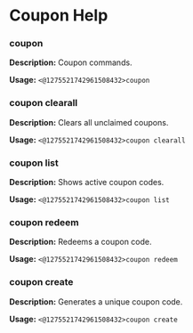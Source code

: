 # Coupon Help

### coupon

**Description:** Coupon commands.

**Usage:** `<@1275521742961508432>coupon`

### coupon clearall

**Description:** Clears all unclaimed coupons.

**Usage:** `<@1275521742961508432>coupon clearall`

### coupon list

**Description:** Shows active coupon codes.

**Usage:** `<@1275521742961508432>coupon list`

### coupon redeem

**Description:** Redeems a coupon code.

**Usage:** `<@1275521742961508432>coupon redeem`

### coupon create

**Description:** Generates a unique coupon code.

**Usage:** `<@1275521742961508432>coupon create`

